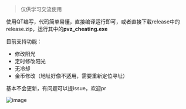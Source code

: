 > 仅供学习交流使用

使用QT编写，代码简单易懂，直接编译运行即可，或者直接下载release中的release.zip，运行其中的**pvz_cheating.exe**

目前支持功能：
- 修改阳光
- 定时修改阳光
- 无冷却
- 金币修改（地址好像不适用，需要重新定位寻址）

基本不会更新，有问题可以提issue，欢迎pr

![image](https://github.com/ZJamss/PVZ_Cheating/assets/76551468/53f2a861-8a72-4fb3-82a7-6022689625f3)

